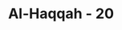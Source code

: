 ---
title: "Al-Haqqah - 20"
no: 20
arabic_no: ٢٠
ayah: اِنِّيْ ظَنَنْتُ اَنِّيْ مُلٰقٍ حِسَابِيَهْۚ
translation: "Sesungguhnya aku yakin, bahwa (suatu saat) aku akan menerima perhitungan terhadap diriku. "
tafsir: "Dengan bangga dan penuh kepuasan orang-orang mukmin berkata, \"Aku telah yakin bahwa Tuhan akan menghisabku dan aku akan mempertanggungjawabkan seluruh perbuatanku hari ini. Karena itulah, selama hidup di dunia aku beriman kepada Allah serta melaksanakan perintah dan menjauhi larangan-Nya yang disampaikan Nabi Muhammad. Aku pun yakin bahwa Tuhanku akan menghisab dan menimbang amal perbuatanku.\"\n\nMenurut adh-ahhak, setiap perkataan dhann (dugaan) yang berhubungan dengan orang-orang yang beriman, yang terdapat dalam Al-Qur'an berarti yakin, dan kalau berhubungan dengan orang-orang kafir berarti ragu-ragu.\n\nAl-hasan berkata, \"Sesungguhnya orang-orang yang beriman mempunyai dugaan yang mendekati keyakinan (dhann) yang paling baik kepada Tuhannya, lalu mereka meningkatkan amalnya untuk akhirat, sedangkan orang-orang munafik mempunyai keragu-raguan (dhann) yang paling buruk terhadap Tuhannya; maka ia mempunyai amal yang buruk pula untuk akhirat.\"\n\nDemikian pula dalam ayat ini. Perkataan dhanantu berarti \"aku yakin\" bukan \"aku ragu\", atau \"aku menduga\". Arti yang semakna dengan ini terdapat pula pada firman Allah:\n\nMengapa orang-orang mukmin dan mukminat tidak berbaik sangka terhadap diri mereka sendiri, ketika kamu mendengar berita bohong itu dan berkata, \"Ini adalah (suatu berita) bohong yang nyata.\" (an-Nur/24: 12)"
---